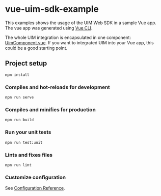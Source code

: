 # vue-uim-sdk-example

This examples shows the usage of the UIM Web SDK in a sample Vue app. The vue app was generated using [Vue CLI](https://github.com/vuejs/vue-cli).

The whole UIM integration is encapsulated in one component: [UimComponent.vue](src/components/UimComponent.vue). If you want to integrated UIM into your Vue app, this could be a good starting point.

## Project setup
```
npm install
```

### Compiles and hot-reloads for development
```
npm run serve
```

### Compiles and minifies for production
```
npm run build
```

### Run your unit tests
```
npm run test:unit
```

### Lints and fixes files
```
npm run lint
```

### Customize configuration
See [Configuration Reference](https://cli.vuejs.org/config/).
